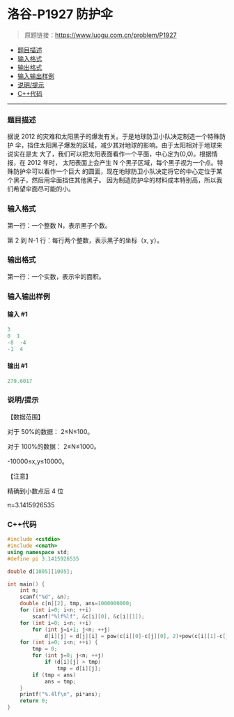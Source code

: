# 洛谷-P1927 防护伞

> 原题链接：https://www.luogu.com.cn/problem/P1927

- [题目描述](#题目描述)
- [输入格式](#输入格式)
- [输出格式](#输出格式)
- [输入输出样例](#输入输出样例)
- [说明/提示](#说明/提示)
- [C++代码](#C++代码)

---

### <a name="题目描述">题目描述</a>

据说 2012 的灾难和太阳黑子的爆发有关。于是地球防卫小队决定制造一个特殊防护  伞，挡住太阳黑子爆发的区域，减少其对地球的影响。由于太阳相对于地球来说实在是太  大了，我们可以把太阳表面看作一个平面，中心定为(0,0)。根据情报，在 2012 年时， 太阳表面上会产生 N  个黑子区域，每个黑子视为一个点。特殊防护伞可以看作一个巨大 的圆面，现在地球防卫小队决定将它的中心定位于某个黑子，然后用伞面挡住其他黑子。  因为制造防护伞的材料成本特别高，所以我们希望伞面尽可能的小。

### <a name="输入格式">输入格式</a>

第一行：一个整数 N，表示黑子个数。

第 2 到 N-1 行：每行两个整数，表示黑子的坐标（x, y）。

### <a name="输出格式">输出格式</a>

第一行：一个实数，表示伞的面积。

### <a name="输入输出样例">输入输出样例</a>

#### 输入 #1

```c++
3
0  1 
-8  -4 
-1  4 
```

#### 输出 #1

```c++
279.6017
```

### <a name="说明/提示">说明/提示</a>

【数据范围】

对于 50%的数据： 2≤N≤100。

对于 100%的数据： 2≤N≤1000。

-10000≤x,y≤10000。

【注意】

精确到小数点后 4 位

π=3.1415926535

### <a name="C++代码">C++代码</a>

```c++
#include <cstdio>
#include <cmath>
using namespace std;
#define pi 3.1415926535

double d[1005][1005];

int main() {
    int n;
    scanf("%d", &n);
    double c[n][2], tmp, ans=1000000000;
    for (int i=0; i<n; ++i)
        scanf("%lf%lf", &c[i][0], &c[i][1]);
    for (int i=0; i<n; ++i)
        for (int j=i+1; j<n; ++j)
            d[i][j] = d[j][i] = pow(c[i][0]-c[j][0], 2)+pow(c[i][1]-c[j][1], 2);
    for (int i=0; i<n; ++i) {
        tmp = 0;
        for (int j=0; j<n; ++j)
            if (d[i][j] > tmp)
                tmp = d[i][j];
        if (tmp < ans)
            ans = tmp;
    }
    printf("%.4lf\n", pi*ans);
    return 0;
}
```